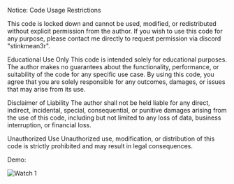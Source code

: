 Notice: Code Usage Restrictions

This code is locked down and cannot be used, modified, or redistributed without explicit permission from the author. If you wish to use this code for any purpose, please contact me directly to request permission via discord "stinkmean3r".

Educational Use Only
This code is intended solely for educational purposes. The author makes no guarantees about the functionality, performance, or suitability of the code for any specific use case. By using this code, you agree that you are solely responsible for any outcomes, damages, or issues that may arise from its use.

Disclaimer of Liability
The author shall not be held liable for any direct, indirect, incidental, special, consequential, or punitive damages arising from the use of this code, including but not limited to any loss of data, business interruption, or financial loss.

Unauthorized Use
Unauthorized use, modification, or distribution of this code is strictly prohibited and may result in legal consequences.

Demo:

![Watch 1](https://github.com/bushidokarat3/Havoc/blob/main/LdapMaster/LdapMasterPart1.gif?raw=true)
